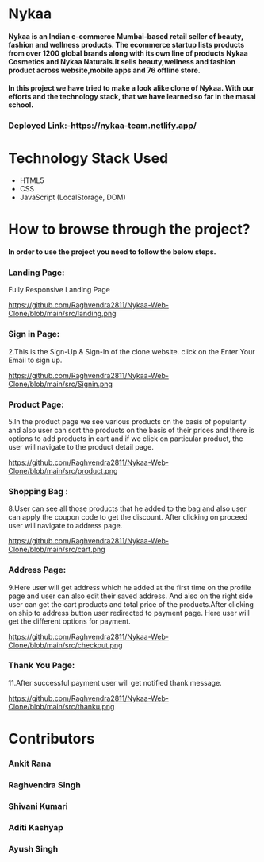# Nykaa 
#### Nykaa is an Indian e-commerce Mumbai-based retail seller of beauty, fashion and wellness products. The ecommerce startup lists products from over 1200 global brands along with its own line of products Nykaa Cosmetics and Nykaa Naturals.It sells beauty,wellness and fashion product across website,mobile apps and 76 offline store.

#### In this project we have tried to make a look alike clone of Nykaa. With our efforts and the technology stack, that we have learned so far in the masai school.

### Deployed Link:-https://nykaa-team.netlify.app/

# Technology Stack Used 
* HTML5
* CSS
* JavaScript (LocalStorage, DOM)



# How to browse through the project? 
#### In order to use the project you need to follow the below steps.
### Landing Page:

Fully Responsive Landing Page

https://github.com/Raghvendra2811/Nykaa-Web-Clone/blob/main/src/landing.png

### Sign in Page:

2.This is the Sign-Up & Sign-In of the clone website.
   click on the Enter Your Email to sign up.
   
https://github.com/Raghvendra2811/Nykaa-Web-Clone/blob/main/src/Signin.png

### Product Page:

5.In the product page we see various products on the basis of popularity and also user can sort the products on the basis of their prices and there is options to add products in cart and if we click on particular product, the user will navigate to the product detail page.

https://github.com/Raghvendra2811/Nykaa-Web-Clone/blob/main/src/product.png



### Shopping Bag :

8.User can see all those products that he added to the bag and also user can apply the coupon code to get the discount. After clicking on proceed user will navigate to address page.

https://github.com/Raghvendra2811/Nykaa-Web-Clone/blob/main/src/cart.png

### Address Page:

9.Here user will get address which he added at the first time on the profile page and user can also edit their saved address. And also on the right side user can get the cart products and total price of the products.After clicking on ship to address button user redirected to payment page. Here user will get the different options for payment.

https://github.com/Raghvendra2811/Nykaa-Web-Clone/blob/main/src/checkout.png


### Thank You Page:

11.After successful payment user will get notified thank message.

https://github.com/Raghvendra2811/Nykaa-Web-Clone/blob/main/src/thanku.png


# Contributors

### Ankit Rana 

### Raghvendra Singh 

### Shivani Kumari 

### Aditi Kashyap 

### Ayush Singh 


